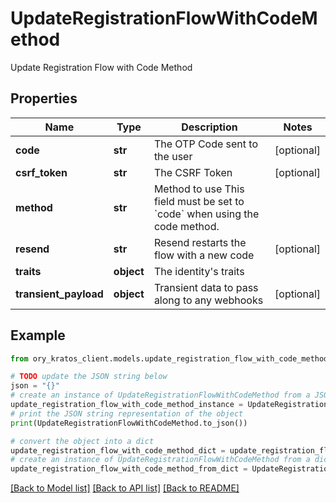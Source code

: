 # UpdateRegistrationFlowWithCodeMethod

Update Registration Flow with Code Method

## Properties

Name | Type | Description | Notes
------------ | ------------- | ------------- | -------------
**code** | **str** | The OTP Code sent to the user | [optional] 
**csrf_token** | **str** | The CSRF Token | [optional] 
**method** | **str** | Method to use  This field must be set to &#x60;code&#x60; when using the code method. | 
**resend** | **str** | Resend restarts the flow with a new code | [optional] 
**traits** | **object** | The identity&#39;s traits | 
**transient_payload** | **object** | Transient data to pass along to any webhooks | [optional] 

## Example

```python
from ory_kratos_client.models.update_registration_flow_with_code_method import UpdateRegistrationFlowWithCodeMethod

# TODO update the JSON string below
json = "{}"
# create an instance of UpdateRegistrationFlowWithCodeMethod from a JSON string
update_registration_flow_with_code_method_instance = UpdateRegistrationFlowWithCodeMethod.from_json(json)
# print the JSON string representation of the object
print(UpdateRegistrationFlowWithCodeMethod.to_json())

# convert the object into a dict
update_registration_flow_with_code_method_dict = update_registration_flow_with_code_method_instance.to_dict()
# create an instance of UpdateRegistrationFlowWithCodeMethod from a dict
update_registration_flow_with_code_method_from_dict = UpdateRegistrationFlowWithCodeMethod.from_dict(update_registration_flow_with_code_method_dict)
```
[[Back to Model list]](../README.md#documentation-for-models) [[Back to API list]](../README.md#documentation-for-api-endpoints) [[Back to README]](../README.md)


